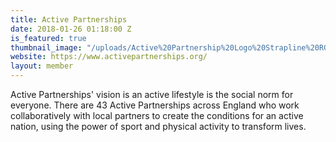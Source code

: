 ```yaml
---
title: Active Partnerships
date: 2018-01-26 01:18:00 Z
is_featured: true
thumbnail_image: "/uploads/Active%20Partnership%20Logo%20Strapline%20RGB%20(Digital)%20Full%20Colour.jpg"
website: https://www.activepartnerships.org/
layout: member
---
```


Active Partnerships' vision is an active lifestyle is the social norm for everyone. There are 43 Active Partnerships across England who work collaboratively with local partners to create the conditions for an active nation, using the power of sport and physical activity to transform lives.
